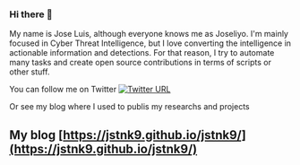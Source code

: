 ### Hi there 👋
My name is Jose Luis, although everyone knows me as Joseliyo. I'm mainly focused in Cyber Threat Intelligence, but I love converting the intelligence in actionable information and detections. For that reason, I try to automate many tasks and create open source contributions in terms of scripts or other stuff.

You can follow me on Twitter [![Twitter URL](https://img.shields.io/twitter/url/https/twitter.com/bukotsunikki.svg?style=social&label=Follow%20%40Joseliyo_Jstnk)](https://twitter.com/Joseliyo_Jstnk)

Or see my blog where I used to publis my researchs and projects 

## My blog [https://jstnk9.github.io/jstnk9/](https://jstnk9.github.io/jstnk9/)


<!--
**jstnk9/jstnk9** is a ✨ _special_ ✨ repository because its `README.md` (this file) appears on your GitHub profile.

Here are some ideas to get you started:

- 🔭 I’m currently working on ...
- 🌱 I’m currently learning ...
- 👯 I’m looking to collaborate on ...
- 🤔 I’m looking for help with ...
- 💬 Ask me about ...
- 📫 How to reach me: ...
- 😄 Pronouns: ...
- ⚡ Fun fact: ...
-->
